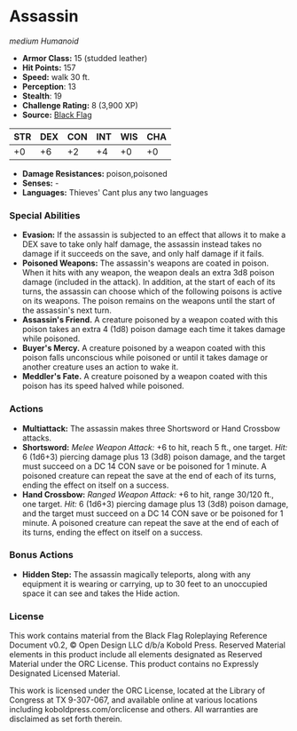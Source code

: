 # Assassin

*medium* *Humanoid*

- **Armor Class:** 15 (studded leather)
- **Hit Points:** 157 
- **Speed:** walk 30 ft.
- **Perception**: 13
- **Stealth**: 19
- **Challenge Rating:** 8 (3,900 XP)
- **Source:** [Black Flag](https://koboldpress.com/kpstore/product/tovrpg-pg-mv/)

| STR | DEX | CON | INT | WIS | CHA |
| --- | --- | --- | --- | --- | --- |
| +0 | +6 | +2 | +4 | +0 | +0 |

- **Damage Resistances:** poison,poisoned
- **Senses:** -
- **Languages:** Thieves' Cant plus any two languages

### Special Abilities

- **Evasion:** If the assassin is subjected to an effect that allows it to make a DEX save to take only half damage, the assassin instead takes no damage if it succeeds on the save, and only half damage if it fails.
- **Poisoned Weapons:** The assassin's weapons are coated in poison. When it hits with any weapon, the weapon deals an extra 3d8 poison damage (included in the attack). In addition, at the start of each of its turns, the assassin can choose which of the following poisons is active on its weapons. The poison remains on the weapons until the start of the assassin's next turn.
- **Assassin's Friend.** A creature poisoned by a weapon coated with this poison takes an extra 4 (1d8) poison damage each time it takes damage while poisoned.
- **Buyer's Mercy.** A creature poisoned by a weapon coated with this poison falls unconscious while poisoned or until it takes damage or another creature uses an action to wake it.
- **Meddler's Fate.** A creature poisoned by a weapon coated with this poison has its speed halved while poisoned.

### Actions

- **Multiattack:** The assassin makes three Shortsword or Hand Crossbow attacks.
- **Shortsword:** _Melee Weapon Attack:_ +6 to hit, reach 5 ft., one target. _Hit:_ 6 (1d6+3) piercing damage plus 13 (3d8) poison damage, and the target must succeed on a DC 14 CON save or be poisoned for 1 minute. A poisoned creature can repeat the save at the end of each of its turns, ending the effect on itself on a success.
- **Hand Crossbow:** _Ranged Weapon Attack:_ +6 to hit, range 30/120 ft., one target. _Hit:_ 6 (1d6+3) piercing damage plus 13 (3d8) poison damage, and the target must succeed on a DC 14 CON save or be poisoned for 1 minute. A poisoned creature can repeat the save at the end of each of its turns, ending the effect on itself on a success.

### Bonus Actions

- **Hidden Step:** The assassin magically teleports, along with any equipment it is wearing or carrying, up to 30 feet to an unoccupied space it can see and takes the Hide action.


### License

This work contains material from the Black Flag Roleplaying Reference Document v0.2, © Open Design LLC d/b/a Kobold Press. Reserved Material elements in this product include all elements designated as Reserved Material under the ORC License. This product contains no Expressly Designated Licensed Material.

This work is licensed under the ORC License, located at the Library of Congress at TX 9-307-067, and available online at various locations including koboldpress.com/orclicense and others. All warranties are disclaimed as set forth therein.
